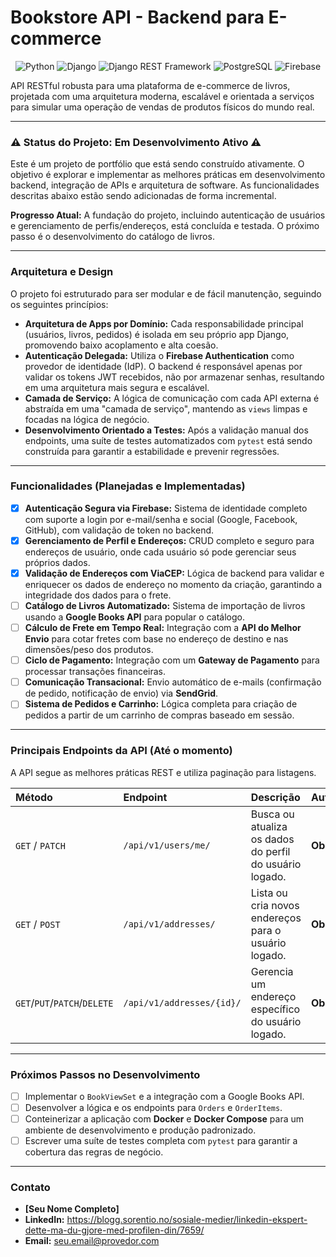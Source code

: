# Bookstore API - Backend para E-commerce

<div align="center">
  <img src="https://img.shields.io/badge/Python-3.11+-blue?style=for-the-badge&logo=python&logoColor=white" alt="Python">
  <img src="https://img.shields.io/badge/Django-5.0-green?style=for-the-badge&logo=django&logoColor=white" alt="Django">
  <img src="https://img.shields.io/badge/Django_REST-3.15-red?style=for-the-badge&logo=django&logoColor=white" alt="Django REST Framework">
  <img src="https://img.shields.io/badge/PostgreSQL-15-blue?style=for-the-badge&logo=postgresql&logoColor=white" alt="PostgreSQL">
  <img src="https://img.shields.io/badge/Firebase-Auth-orange?style=for-the-badge&logo=firebase&logoColor=white" alt="Firebase">
</div>

API RESTful robusta para uma plataforma de e-commerce de livros, projetada com uma arquitetura moderna, escalável e orientada a serviços para simular uma operação de vendas de produtos físicos do mundo real.

---

### ⚠️ Status do Projeto: Em Desenvolvimento Ativo ⚠️

Este é um projeto de portfólio que está sendo construído ativamente. O objetivo é explorar e implementar as melhores práticas em desenvolvimento backend, integração de APIs e arquitetura de software. As funcionalidades descritas abaixo estão sendo adicionadas de forma incremental.

**Progresso Atual:** A fundação do projeto, incluindo autenticação de usuários e gerenciamento de perfis/endereços, está concluída e testada. O próximo passo é o desenvolvimento do catálogo de livros.

---

### Arquitetura e Design

O projeto foi estruturado para ser modular e de fácil manutenção, seguindo os seguintes princípios:

* **Arquitetura de Apps por Domínio:** Cada responsabilidade principal (usuários, livros, pedidos) é isolada em seu próprio app Django, promovendo baixo acoplamento e alta coesão.
* **Autenticação Delegada:** Utiliza o **Firebase Authentication** como provedor de identidade (IdP). O backend é responsável apenas por validar os tokens JWT recebidos, não por armazenar senhas, resultando em uma arquitetura mais segura e escalável.
* **Camada de Serviço:** A lógica de comunicação com cada API externa é abstraída em uma "camada de serviço", mantendo as `views` limpas e focadas na lógica de negócio.
* **Desenvolvimento Orientado a Testes:** Após a validação manual dos endpoints, uma suíte de testes automatizados com `pytest` está sendo construída para garantir a estabilidade e prevenir regressões.

---

### Funcionalidades (Planejadas e Implementadas)

-   [x] **Autenticação Segura via Firebase:** Sistema de identidade completo com suporte a login por e-mail/senha e social (Google, Facebook, GitHub), com validação de token no backend.
-   [x] **Gerenciamento de Perfil e Endereços:** CRUD completo e seguro para endereços de usuário, onde cada usuário só pode gerenciar seus próprios dados.
-   [x] **Validação de Endereços com ViaCEP:** Lógica de backend para validar e enriquecer os dados de endereço no momento da criação, garantindo a integridade dos dados para o frete.
-   [ ] **Catálogo de Livros Automatizado:** Sistema de importação de livros usando a **Google Books API** para popular o catálogo.
-   [ ] **Cálculo de Frete em Tempo Real:** Integração com a **API do Melhor Envio** para cotar fretes com base no endereço de destino e nas dimensões/peso dos produtos.
-   [ ] **Ciclo de Pagamento:** Integração com um **Gateway de Pagamento** para processar transações financeiras.
-   [ ] **Comunicação Transacional:** Envio automático de e-mails (confirmação de pedido, notificação de envio) via **SendGrid**.
-   [ ] **Sistema de Pedidos e Carrinho:** Lógica completa para criação de pedidos a partir de um carrinho de compras baseado em sessão.

---

### Principais Endpoints da API (Até o momento)

A API segue as melhores práticas REST e utiliza paginação para listagens.

| Método | Endpoint | Descrição | Autenticação |
| :--- | :--- | :--- | :--- |
| `GET` / `PATCH` | `/api/v1/users/me/` | Busca ou atualiza os dados do perfil do usuário logado. | **Obrigatória** |
| `GET` / `POST` | `/api/v1/addresses/` | Lista ou cria novos endereços para o usuário logado. | **Obrigatória** |
| `GET`/`PUT`/`PATCH`/`DELETE` | `/api/v1/addresses/{id}/` | Gerencia um endereço específico do usuário logado. | **Obrigatória** |

---

### Próximos Passos no Desenvolvimento

-   [ ] Implementar o `BookViewSet` e a integração com a Google Books API.
-   [ ] Desenvolver a lógica e os endpoints para `Orders` e `OrderItems`.
-   [ ] Conteinerizar a aplicação com **Docker** e **Docker Compose** para um ambiente de desenvolvimento e produção padronizado.
-   [ ] Escrever uma suíte de testes completa com `pytest` para garantir a cobertura das regras de negócio.

---

### Contato

* **[Seu Nome Completo]**
* **LinkedIn:** https://blogg.sorentio.no/sosiale-medier/linkedin-ekspert-dette-ma-du-gjore-med-profilen-din/7659/
* **Email:** seu.email@provedor.com